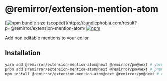 # @remirror/extension-mention-atom

[![npm bundle size (scoped)](https://img.shields.io/bundlephobia/minzip/@remirror/extension-mention-atom.svg?)](https://bundlephobia.com/result?p=@remirror/extension-mention-atom)
[![npm](https://img.shields.io/npm/dm/@remirror/extension-mention-atom.svg?&logo=npm)](https://www.npmjs.com/package/@remirror/extension-mention-atom)

Add non editable mentions to your editor.

## Installation

```bash
yarn add @remirror/extension-mention-atom@next @remirror/pm@next # yarn
pnpm add @remirror/extension-mention-atom@next @remirror/pm@next # pnpm
npm install @remirror/extension-mention-atom@next @remirror/pm@next # npm
```
